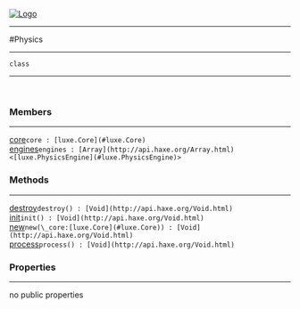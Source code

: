 
[![Logo](../../images/logo.png)](../../api/index.html)

---



#Physics



---

`class`
<span class="meta">

</span>


---

&nbsp;
&nbsp;

<h3>Members</h3> <hr/><span class="member apipage">
            <a name="core"><a class="lift" href="#core">core</a></a><code class="signature apipage">core : [luxe.Core](#luxe.Core)</code><br/></span>
        <span class="small_desc_flat"></span><span class="member apipage">
            <a name="engines"><a class="lift" href="#engines">engines</a></a><code class="signature apipage">engines : [Array](http://api.haxe.org/Array.html)&lt;[luxe.PhysicsEngine](#luxe.PhysicsEngine)&gt;</code><br/></span>
        <span class="small_desc_flat"></span>

<h3>Methods</h3> <hr/><span class="method apipage">
            <a name="destroy"><a class="lift" href="#destroy">destroy</a></a><code class="signature apipage">destroy() : [Void](http://api.haxe.org/Void.html)</code><br/><span class="small_desc_flat"></span>
        </span>
    <span class="method apipage">
            <a name="init"><a class="lift" href="#init">init</a></a><code class="signature apipage">init() : [Void](http://api.haxe.org/Void.html)</code><br/><span class="small_desc_flat"></span>
        </span>
    <span class="method apipage">
            <a name="new"><a class="lift" href="#new">new</a></a><code class="signature apipage">new(\_core:<span>[luxe.Core](#luxe.Core)</span>) : [Void](http://api.haxe.org/Void.html)</code><br/><span class="small_desc_flat"></span>
        </span>
    <span class="method apipage">
            <a name="process"><a class="lift" href="#process">process</a></a><code class="signature apipage">process() : [Void](http://api.haxe.org/Void.html)</code><br/><span class="small_desc_flat"></span>
        </span>
    

<h3>Properties</h3> <hr/>no public properties

&nbsp;
&nbsp;
&nbsp;